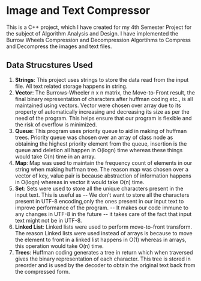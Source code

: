 # Image and Text Compressor

This is a C++ project, which I have created for my 4th Semester Project for the subject of Algorithm Analysis and Design. I have implemented the Burrow Wheels Compression and Decompression Algortihms to Compress and Decompress the images and text files.

## Data Strucstures Used

1. **Strings**: This project uses strings to store the data read from the input file. All text related storage happens in string.
2. **Vector**: The Burrows-Wheeler n x n matrix, the Move-to-Front result, the final binary representation of characters after huffman coding etc., is all maintained using vectors. Vector were chosen over array due to its property of automatically increasing and decreasing its size as per the need of the program. This helps ensure that our program is flexible and the risk of overflow is minimized.
3. **Queue**: This program uses priority queue to aid in making of huffman trees. Priority queue was chosen over an array of class node as obtaining the highest priority element from the queue, insertion is the queue and deletion all happen in O(logn) time whereas these things would take O(n) time in an array.
4. **Map**: Map was used to maintain the frequency count of elements in our string when making huffman tree. The reason map was chosen over a vector of key, value pair is because abstraction of information happens in O(logn) whereas in vector it would take O(n) time.
5. **Set**: Sets were used to store all the unique characters present in the input text. This is useful as 
 -- We don’t want to store all the characters present in UTF-8 encoding,only the ones present in our input text to improve performance of the program.
 -- It makes our code immune to any changes in UTF-8 in the future
 -- it takes care of the fact that input text might not be in UTF-8.
6. **Linked List**: Linked lists were used to perform move-to-front transform. The reason Linked lists were used instead of arrays is because to move the element to front in a linked list happens in O(1) whereas in arrays, this operation would take O(n) time.
7. **Trees**: Huffman coding generates a tree in return which when traversed gives the binary representation of each character. This tree is stored in preorder and is used by the decoder to obtain the original text back from the compressed form.
